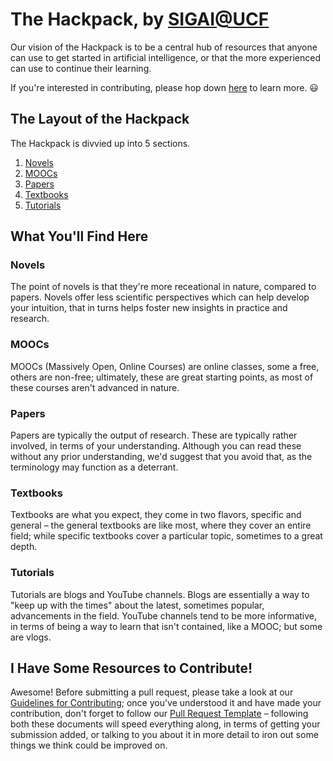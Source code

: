 # The Hackpack, by [SIGAI@UCF](https://ucfsigai.github.io/)

Our vision of the Hackpack is to be a central hub of resources that anyone can use to get started in artificial intelligence, or that the more experienced can use to continue their learning.

If you're interested in contributing, please hop down [here](#i-have-some-resources-to-contribute) to learn more. :smiley:

## The Layout of the Hackpack

The Hackpack is divvied up into 5 sections.
1. [Novels](/novels.md)
1. [MOOCs](/moocs.md)
1. [Papers](/papers.md)
1. [Textbooks](/textbooks.md)
1. [Tutorials](/tutorials.md)

## What You'll Find Here
### Novels
The point of novels is that they're more receational in nature, compared to papers.
Novels offer less scientific perspectives which can help develop your intuition, that in turns helps foster new insights in practice and research.

### MOOCs
MOOCs (Massively Open, Online Courses) are online classes, some a free, others are non-free; ultimately, these are great starting points, as most of these courses aren't advanced in nature.

### Papers
Papers are typically the output of research. 
These are typically rather involved, in terms of your understanding. 
Although you can read these without any prior understanding, we'd suggest that you avoid that, as the terminology may function as a deterrant.

### Textbooks
Textbooks are what you expect, they come in two flavors, specific and general &ndash; the general textbooks are like most, where they cover an entire field; while specific textbooks cover a particular topic, sometimes to a great depth.

### Tutorials
Tutorials are blogs and YouTube channels.
Blogs are essentially a way to "keep up with the times" about the latest, sometimes popular, advancements in the field.
YouTube channels tend to be more informative, in terms of being a way to learn that isn't contained, like a MOOC; but some are vlogs.


## I Have Some Resources to Contribute!
Awesome! Before submitting a pull request, please take a look at our [Guidelines for Contributing](CONTRIBUTING.md); once you've understood it and have made your contribution, don't forget to follow our [Pull Request Template](PULL_REQUEST_TEMPLATE.md) &ndash; following both these documents will speed everything along, in terms of getting your submission added, or talking to you about it in more detail to iron out some things we think could be improved on.
